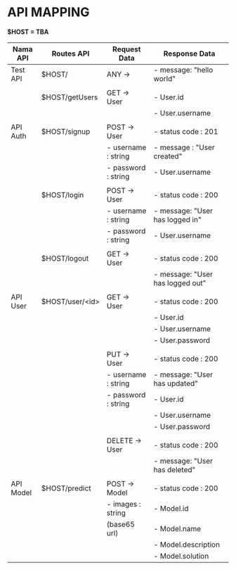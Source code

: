 # API MAPPING

**$HOST = TBA**

|  Nama API  |   Routes API          |     Request Data     |        Response Data             |
|------------|-----------------------|----------------------|----------------------------------|
| Test API   | $HOST/                | ANY ->               | - message: "hello world"         |
|            |                       |                      |                                  |
|            | $HOST/getUsers        | GET -> User          | - User.id                        |
|            |                       |                      | - User.username                  |
|            |                       |                      |                                  |
| API Auth   | $HOST/signup          | POST -> User         | - status code : 201              |
|            |                       | - username : string  | - message : "User created"       |
|            |                       | - password : string  | - User.username                  |
|            |                       |                      |                                  |
|            | $HOST/login           | POST -> User         | - status code : 200              |
|            |                       | - username : string  | - message: "User has logged in"  |
|            |                       | - password : string  | - User.username                  |
|            |                       |                      |                                  |
|            | $HOST/logout          | GET -> User          | - status code : 200              |
|            |                       |                      | - message: "User has logged out" |
|            |                       |                      |                                  |
| API User   | $HOST/user/&lt;id&gt; | GET -> User          | - status code : 200              |
|            |                       |                      | - User.id                        |
|            |                       |                      | - User.username                  |
|            |                       |                      | - User.password                  |
|            |                       |                      |                                  |
|            |                       | PUT  -> User         | - status code : 200              |
|            |                       | - username : string  | - message: "User has updated"    |
|            |                       | - password : string  | - User.id                        |
|            |                       |                      | - User.username                  |
|            |                       |                      | - User.password                  |
|            |                       |                      |                                  |
|            |                       | DELETE  -> User      | - status code : 200              |
|            |                       |                      | - message: "User has deleted"    |
|            |                       |                      |                                  |
| API Model  | $HOST/predict         | POST -> Model        | - status code : 200              |
|            |                       | - images : string    | - Model.id                       |
|            |                       |   (base65 url)       | - Model.name                     |
|            |                       |                      | - Model.description              |
|            |                       |                      | - Model.solution                 |